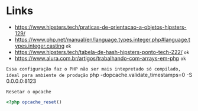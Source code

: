 

# Links
- https://www.hipsters.tech/praticas-de-orientacao-a-objetos-hipsters-129/
- https://www.php.net/manual/en/language.types.integer.php#language.types.integer.casting `ok`
- https://www.hipsters.tech/tabela-de-hash-hipsters-ponto-tech-222/ `ok`
- https://www.alura.com.br/artigos/trabalhando-com-arrays-em-php `ok`

`Essa configuração faz o PHP não ser mais intepretado só compilado, ideal para ambiente de produção`
php -dopcache.validate_timestamps=0 -S 0.0.0.0:8123

`Resetar o opcache`
``` PHP
<?php opcache_reset()
```
